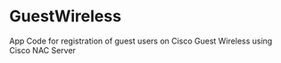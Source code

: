 GuestWireless
=============

App Code for registration of guest users on Cisco Guest Wireless using Cisco NAC Server